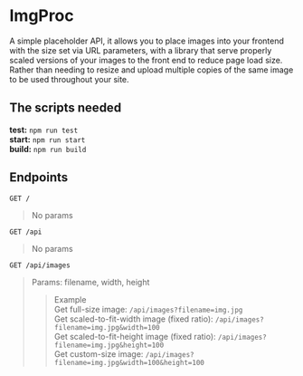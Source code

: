 # ImgProc
A simple placeholder API, it allows you to place images into your frontend with the size set via URL parameters, 
with a library that serve properly scaled versions of your images to the front end to reduce page load size. 
Rather than needing to resize and upload multiple copies of the same image to be used throughout your site.
## The scripts needed
**test:** `npm run test`<br />
**start:** `npm run start`<br />
**build:** `npm run build`<br />
## Endpoints
`GET /`
>No params

`GET /api`
>No params

`GET /api/images`
>Params: filename, width, height
>>Example<br />
>>Get full-size image: `/api/images?filename=img.jpg`<br />
>>Get scaled-to-fit-width image (fixed ratio): `/api/images?filename=img.jpg&width=100`<br />
>>Get scaled-to-fit-height image (fixed ratio): `/api/images?filename=img.jpg&height=100`<br />
>>Get custom-size image: `/api/images?filename=img.jpg&width=100&height=100`<br />
